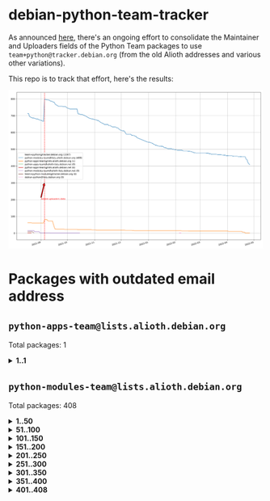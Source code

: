 # debian-python-team-tracker



As announced [here](https://lists.debian.org/debian-python/2021/08/msg00006.html), there's an ongoing effort to consolidate the Maintainer and Uploaders fields of the Python Team packages to use `team+python@tracker.debian.org` (from the old Alioth addresses and various other variations).



This repo is to track that effort, here's the results:



![Python team emails](images/python_team_emails.svg)


# Packages with outdated email address

## `python-apps-team@lists.alioth.debian.org`
Total packages: 1
<details>
<summary><b>1..1</b></summary>


| # | Package | Version |
| --- | --- | --- |
| 1 | [lightyears](https://tracker.debian.org/lightyears) | 1.4-2 |
</details>

## `python-modules-team@lists.alioth.debian.org`
Total packages: 408
<details>
<summary><b>1..50</b></summary>


| # | Package | Version |
| --- | --- | --- |
| 1 | [colorclass](https://tracker.debian.org/colorclass) | 2.2.0-2.2 |
| 2 | [cookiecutter](https://tracker.debian.org/cookiecutter) | 1.7.3-1 |
| 3 | [debiancontributors](https://tracker.debian.org/debiancontributors) | 0.7.8-2 |
| 4 | [devpi-common](https://tracker.debian.org/devpi-common) | 3.2.2-1.1 |
| 5 | [django-bitfield](https://tracker.debian.org/django-bitfield) | 1.9.6-2 |
| 6 | [django-hvad](https://tracker.debian.org/django-hvad) | 1.8.0-1.1 |
| 7 | [django-js-reverse](https://tracker.debian.org/django-js-reverse) | 0.7.3-1.1 |
| 8 | [django-nose](https://tracker.debian.org/django-nose) | 1.4.6-2.1 |
| 9 | [django-pipeline](https://tracker.debian.org/django-pipeline) | 1.6.14-3 |
| 10 | [dkimpy](https://tracker.debian.org/dkimpy) | 1.0.5-1 |
| 11 | [dnsdiag](https://tracker.debian.org/dnsdiag) | 2.0.2-1 |
| 12 | [dockerpty](https://tracker.debian.org/dockerpty) | 0.4.1-2 |
| 13 | [drf-generators](https://tracker.debian.org/drf-generators) | 0.5.0-1 |
| 14 | [elasticsearch-curator](https://tracker.debian.org/elasticsearch-curator) | 5.8.1-1 |
| 15 | [enzyme](https://tracker.debian.org/enzyme) | 0.4.1-2 |
| 16 | [exam](https://tracker.debian.org/exam) | 0.10.5-3 |
| 17 | [factory-boy](https://tracker.debian.org/factory-boy) | 2.11.1-3 |
| 18 | [faker](https://tracker.debian.org/faker) | 0.9.3-0.1 |
| 19 | [fakesleep](https://tracker.debian.org/fakesleep) | 0.1-2 |
| 20 | [fastchunking](https://tracker.debian.org/fastchunking) | 0.0.3-2 |
| 21 | [feedgenerator](https://tracker.debian.org/feedgenerator) | 1.9-2 |
| 22 | [flask-api](https://tracker.debian.org/flask-api) | 1.1+dfsg-1.1 |
| 23 | [flask-babelex](https://tracker.debian.org/flask-babelex) | 0.9.4-1 |
| 24 | [flask-bcrypt](https://tracker.debian.org/flask-bcrypt) | 0.7.1-2 |
| 25 | [flask-compress](https://tracker.debian.org/flask-compress) | 1.4.0-3 |
| 26 | [flask-gravatar](https://tracker.debian.org/flask-gravatar) | 0.4.2-2 |
| 27 | [flask-htmlmin](https://tracker.debian.org/flask-htmlmin) | 1.3.2-2 |
| 28 | [flask-ldapconn](https://tracker.debian.org/flask-ldapconn) | 0.7.2-1.1 |
| 29 | [flask-limiter](https://tracker.debian.org/flask-limiter) | 1.0.1-2 |
| 30 | [flask-mail](https://tracker.debian.org/flask-mail) | 0.9.1+dfsg1-1.1 |
| 31 | [flask-mongoengine](https://tracker.debian.org/flask-mongoengine) | 0.9.3-4 |
| 32 | [flask-multistatic](https://tracker.debian.org/flask-multistatic) | 1.0-2 |
| 33 | [flask-script](https://tracker.debian.org/flask-script) | 2.0.6-2 |
| 34 | [flask-silk](https://tracker.debian.org/flask-silk) | 0.2-18 |
| 35 | [flask-wtf](https://tracker.debian.org/flask-wtf) | 0.14.3-1 |
| 36 | [flufl.enum](https://tracker.debian.org/flufl.enum) | 4.1.1-3 |
| 37 | [flufl.i18n](https://tracker.debian.org/flufl.i18n) | 3.0.1-1 |
| 38 | [flufl.lock](https://tracker.debian.org/flufl.lock) | 5.0.1-1 |
| 39 | [flufl.password](https://tracker.debian.org/flufl.password) | 1.3-3 |
| 40 | [flufl.testing](https://tracker.debian.org/flufl.testing) | 0.7-2 |
| 41 | [gerritlib](https://tracker.debian.org/gerritlib) | 0.8.0-2 |
| 42 | [gmplot](https://tracker.debian.org/gmplot) | 1.2.0-2 |
| 43 | [gtextfsm](https://tracker.debian.org/gtextfsm) | 1.1.0-2 |
| 44 | [gtts](https://tracker.debian.org/gtts) | 2.0.3-1 |
| 45 | [gtts-token](https://tracker.debian.org/gtts-token) | 1.1.3-1 |
| 46 | [guzzle-sphinx-theme](https://tracker.debian.org/guzzle-sphinx-theme) | 0.7.11-5 |
| 47 | [hachoir](https://tracker.debian.org/hachoir) | 3.1.0+dfsg-3 |
| 48 | [haproxy-log-analysis](https://tracker.debian.org/haproxy-log-analysis) | 2.0~b0-2 |
| 49 | [heapdict](https://tracker.debian.org/heapdict) | 1.0.1-1 |
| 50 | [hiro](https://tracker.debian.org/hiro) | 0.5-2 |
</details>
<details>
<summary><b>51..100</b></summary>

| # | Package | Version |
| --- | --- | --- |
| 51 | [hypothesis-auto](https://tracker.debian.org/hypothesis-auto) | 1.1.4-2 |
| 52 | [importmagic](https://tracker.debian.org/importmagic) | 0.1.7-2 |
| 53 | [inflection](https://tracker.debian.org/inflection) | 0.3.1-2 |
| 54 | [json-tricks](https://tracker.debian.org/json-tricks) | 3.11.0-2 |
| 55 | [jsonhyperschema-codec](https://tracker.debian.org/jsonhyperschema-codec) | 1.0.3-2 |
| 56 | [jupyter-sphinx-theme](https://tracker.debian.org/jupyter-sphinx-theme) | 0.0.6+ds1-10 |
| 57 | [kitchen](https://tracker.debian.org/kitchen) | 1.2.6-2 |
| 58 | [kivy](https://tracker.debian.org/kivy) | 1.11.0-2 |
| 59 | [lazr.delegates](https://tracker.debian.org/lazr.delegates) | 2.0.3-2 |
| 60 | [lazr.smtptest](https://tracker.debian.org/lazr.smtptest) | 2.0.3-2 |
| 61 | [libthumbor](https://tracker.debian.org/libthumbor) | 1.3.3-2 |
| 62 | [logilab-constraint](https://tracker.debian.org/logilab-constraint) | 0.6.0-2 |
| 63 | [mako](https://tracker.debian.org/mako) | 1.1.3+ds1-2 |
| 64 | [manuel](https://tracker.debian.org/manuel) | 1.10.1-2 |
| 65 | [mercurial-extension-utils](https://tracker.debian.org/mercurial-extension-utils) | 1.5.1-3 |
| 66 | [mercurial-keyring](https://tracker.debian.org/mercurial-keyring) | 1.3.1-3 |
| 67 | [milksnake](https://tracker.debian.org/milksnake) | 0.1.5-1 |
| 68 | [mimerender](https://tracker.debian.org/mimerender) | 0.6.0-2 |
| 69 | [mmllib](https://tracker.debian.org/mmllib) | 0.3.0.post1-2 |
| 70 | [mockldap](https://tracker.debian.org/mockldap) | 0.3.0-4 |
| 71 | [modernize](https://tracker.debian.org/modernize) | 0.7-2 |
| 72 | [moksha.common](https://tracker.debian.org/moksha.common) | 1.2.5-4 |
| 73 | [mrtparse](https://tracker.debian.org/mrtparse) | 1.6-2 |
| 74 | [musicbrainzngs](https://tracker.debian.org/musicbrainzngs) | 0.7.1-2 |
| 75 | [mutagen](https://tracker.debian.org/mutagen) | 1.45.1-2 |
| 76 | [mwic](https://tracker.debian.org/mwic) | 0.7.8-1 |
| 77 | [mysql-connector-python](https://tracker.debian.org/mysql-connector-python) | 8.0.15-2 |
| 78 | [nb2plots](https://tracker.debian.org/nb2plots) | 0.6-2 |
| 79 | [netmiko](https://tracker.debian.org/netmiko) | 2.4.2-1 |
| 80 | [networkx](https://tracker.debian.org/networkx) | 2.5+ds-2 |
| 81 | [nose2](https://tracker.debian.org/nose2) | 0.9.2-1 |
| 82 | [ntplib](https://tracker.debian.org/ntplib) | 0.3.3-2 |
| 83 | [numpy-stl](https://tracker.debian.org/numpy-stl) | 2.9.0-1 |
| 84 | [obsub](https://tracker.debian.org/obsub) | 0.2-4 |
| 85 | [okasha](https://tracker.debian.org/okasha) | 0.2.4-4 |
| 86 | [overpass](https://tracker.debian.org/overpass) | 0.7-1 |
| 87 | [pastescript](https://tracker.debian.org/pastescript) | 2.0.2-4 |
| 88 | [pep8](https://tracker.debian.org/pep8) | 1.7.1-9 |
| 89 | [pep8-naming](https://tracker.debian.org/pep8-naming) | 0.10.0-1 |
| 90 | [pg8000](https://tracker.debian.org/pg8000) | 1.10.6-2 |
| 91 | [pidcat](https://tracker.debian.org/pidcat) | 2.1.0-4 |
| 92 | [plastex](https://tracker.debian.org/plastex) | 2.1-2 |
| 93 | [portio](https://tracker.debian.org/portio) | 0.5-4 |
| 94 | [power](https://tracker.debian.org/power) | 1.4+dfsg-4 |
| 95 | [pprintpp](https://tracker.debian.org/pprintpp) | 0.4.0-2 |
| 96 | [preggy](https://tracker.debian.org/preggy) | 1.4.4-1 |
| 97 | [ptable](https://tracker.debian.org/ptable) | 0.9.2-2 |
| 98 | [py-radix](https://tracker.debian.org/py-radix) | 0.10.0-3 |
| 99 | [py3dns](https://tracker.debian.org/py3dns) | 3.2.1-1 |
| 100 | [pyasn1](https://tracker.debian.org/pyasn1) | 0.4.8-1 |
</details>
<details>
<summary><b>101..150</b></summary>

| # | Package | Version |
| --- | --- | --- |
| 101 | [pybindgen](https://tracker.debian.org/pybindgen) | 0.20.0+dfsg1-2 |
| 102 | [pycallgraph](https://tracker.debian.org/pycallgraph) | 1.1.3-1.2 |
| 103 | [pycxx](https://tracker.debian.org/pycxx) | 7.1.4-0.2 |
| 104 | [pydbus](https://tracker.debian.org/pydbus) | 0.6.0-4 |
| 105 | [pydenticon](https://tracker.debian.org/pydenticon) | 0.3.1-2 |
| 106 | [pydispatcher](https://tracker.debian.org/pydispatcher) | 2.0.5-2 |
| 107 | [pydle](https://tracker.debian.org/pydle) | 0.9.4-2 |
| 108 | [pyfg](https://tracker.debian.org/pyfg) | 0.50-2 |
| 109 | [pyfiglet](https://tracker.debian.org/pyfiglet) | 0.8.0+dfsg-1 |
| 110 | [pyfribidi](https://tracker.debian.org/pyfribidi) | 0.12.0+repack-7 |
| 111 | [pygeoif](https://tracker.debian.org/pygeoif) | 0.7-2 |
| 112 | [pygtail](https://tracker.debian.org/pygtail) | 0.6.1-2 |
| 113 | [pygtkspellcheck](https://tracker.debian.org/pygtkspellcheck) | 4.0.5-2 |
| 114 | [pyinotify](https://tracker.debian.org/pyinotify) | 0.9.6-1.3 |
| 115 | [pyiosxr](https://tracker.debian.org/pyiosxr) | 0.52-1.1 |
| 116 | [pyjavaproperties](https://tracker.debian.org/pyjavaproperties) | 0.7-2 |
| 117 | [pyjokes](https://tracker.debian.org/pyjokes) | 0.5.0-3 |
| 118 | [pykcs11](https://tracker.debian.org/pykcs11) | 1.5.10-1 |
| 119 | [pylama](https://tracker.debian.org/pylama) | 7.4.3-3 |
| 120 | [pylibmc](https://tracker.debian.org/pylibmc) | 1.5.2-3 |
| 121 | [pylint-celery](https://tracker.debian.org/pylint-celery) | 0.3-5 |
| 122 | [pylint-common](https://tracker.debian.org/pylint-common) | 0.2.5-4 |
| 123 | [pylint-django](https://tracker.debian.org/pylint-django) | 2.0.13-1 |
| 124 | [pylint-flask](https://tracker.debian.org/pylint-flask) | 0.5-4 |
| 125 | [pymacs](https://tracker.debian.org/pymacs) | 0.25-3 |
| 126 | [pymodbus](https://tracker.debian.org/pymodbus) | 2.1.0+dfsg-2 |
| 127 | [pynag](https://tracker.debian.org/pynag) | 1.1.2+dfsg-2 |
| 128 | [pynliner](https://tracker.debian.org/pynliner) | 0.8.0-2 |
| 129 | [pyopengl](https://tracker.debian.org/pyopengl) | 3.1.5+dfsg-1 |
| 130 | [pyprind](https://tracker.debian.org/pyprind) | 2.11.2-2 |
| 131 | [pyquery](https://tracker.debian.org/pyquery) | 1.2.9-4 |
| 132 | [pyrad](https://tracker.debian.org/pyrad) | 2.1-2 |
| 133 | [pysimplesoap](https://tracker.debian.org/pysimplesoap) | 1.16.2-3 |
| 134 | [pysmi](https://tracker.debian.org/pysmi) | 0.3.2-2 |
| 135 | [pysodium](https://tracker.debian.org/pysodium) | 0.7.0-2 |
| 136 | [pyspf](https://tracker.debian.org/pyspf) | 2.0.14-2 |
| 137 | [pysrt](https://tracker.debian.org/pysrt) | 1.0.1-2 |
| 138 | [pyssim](https://tracker.debian.org/pyssim) | 0.2-2 |
| 139 | [pytaglib](https://tracker.debian.org/pytaglib) | 0.3.6+dfsg-2 |
| 140 | [pytds](https://tracker.debian.org/pytds) | 1.10.0-1 |
| 141 | [pytest-bdd](https://tracker.debian.org/pytest-bdd) | 3.2.1-1 |
| 142 | [pytest-cookies](https://tracker.debian.org/pytest-cookies) | 0.4.0-1 |
| 143 | [pytest-django](https://tracker.debian.org/pytest-django) | 3.5.1-1 |
| 144 | [pytest-expect](https://tracker.debian.org/pytest-expect) | 1.1.0-2 |
| 145 | [pytest-httpbin](https://tracker.debian.org/pytest-httpbin) | 1.0.0-2 |
| 146 | [pytest-runner](https://tracker.debian.org/pytest-runner) | 2.11.1-1.2 |
| 147 | [pytest-sugar](https://tracker.debian.org/pytest-sugar) | 0.9.4-1 |
| 148 | [pytest-tornado](https://tracker.debian.org/pytest-tornado) | 0.8.1-1 |
| 149 | [pytest-vcr](https://tracker.debian.org/pytest-vcr) | 1.0.2-2 |
| 150 | [python-activipy](https://tracker.debian.org/python-activipy) | 0.1-7 |
</details>
<details>
<summary><b>151..200</b></summary>

| # | Package | Version |
| --- | --- | --- |
| 151 | [python-adal](https://tracker.debian.org/python-adal) | 1.2.2-1 |
| 152 | [python-aiohttp-session](https://tracker.debian.org/python-aiohttp-session) | 2.9.0-2 |
| 153 | [python-aioinflux](https://tracker.debian.org/python-aioinflux) | 0.9.0-2 |
| 154 | [python-aiomeasures](https://tracker.debian.org/python-aiomeasures) | 0.5.14-3 |
| 155 | [python-amqplib](https://tracker.debian.org/python-amqplib) | 1.0.2-2 |
| 156 | [python-aptly](https://tracker.debian.org/python-aptly) | 0.12.10-2 |
| 157 | [python-args](https://tracker.debian.org/python-args) | 0.1.0-3 |
| 158 | [python-arpy](https://tracker.debian.org/python-arpy) | 1.1.1-4 |
| 159 | [python-astor](https://tracker.debian.org/python-astor) | 0.8.1-1 |
| 160 | [python-base58](https://tracker.debian.org/python-base58) | 1.0.3-1.1 |
| 161 | [python-bcdoc](https://tracker.debian.org/python-bcdoc) | 0.16.0-2 |
| 162 | [python-bitbucket-api](https://tracker.debian.org/python-bitbucket-api) | 0.5.0-3 |
| 163 | [python-box](https://tracker.debian.org/python-box) | 3.4.6-2 |
| 164 | [python-btrees](https://tracker.debian.org/python-btrees) | 4.3.1-2 |
| 165 | [python-cerberus](https://tracker.debian.org/python-cerberus) | 1.3.2-1 |
| 166 | [python-click-log](https://tracker.debian.org/python-click-log) | 0.2.1-2 |
| 167 | [python-clint](https://tracker.debian.org/python-clint) | 0.5.1-3 |
| 168 | [python-cluster](https://tracker.debian.org/python-cluster) | 1.3.3-3 |
| 169 | [python-coloredlogs](https://tracker.debian.org/python-coloredlogs) | 7.3-2 |
| 170 | [python-colour](https://tracker.debian.org/python-colour) | 0.1.5-2 |
| 171 | [python-consul](https://tracker.debian.org/python-consul) | 0.7.1-1.1 |
| 172 | [python-cookies](https://tracker.debian.org/python-cookies) | 2.2.1-3 |
| 173 | [python-cpuinfo](https://tracker.debian.org/python-cpuinfo) | 5.0.0-2 |
| 174 | [python-crcmod](https://tracker.debian.org/python-crcmod) | 1.7+dfsg-2 |
| 175 | [python-cs](https://tracker.debian.org/python-cs) | 2.7.1-1 |
| 176 | [python-dbfread](https://tracker.debian.org/python-dbfread) | 2.0.7-3 |
| 177 | [python-decorator](https://tracker.debian.org/python-decorator) | 4.4.2-2 |
| 178 | [python-demjson](https://tracker.debian.org/python-demjson) | 2.2.4-5 |
| 179 | [python-diaspy](https://tracker.debian.org/python-diaspy) | 0.6.0-2 |
| 180 | [python-dictobj](https://tracker.debian.org/python-dictobj) | 0.4-4 |
| 181 | [python-distutils-extra](https://tracker.debian.org/python-distutils-extra) | 2.45 |
| 182 | [python-django-casclient](https://tracker.debian.org/python-django-casclient) | 1.5.3-1 |
| 183 | [python-django-etcd-settings](https://tracker.debian.org/python-django-etcd-settings) | 0.1.13+dfsg-3 |
| 184 | [python-django-gravatar2](https://tracker.debian.org/python-django-gravatar2) | 1.4.4-2 |
| 185 | [python-django-jsonfield](https://tracker.debian.org/python-django-jsonfield) | 1.4.0-2 |
| 186 | [python-django-push-notifications](https://tracker.debian.org/python-django-push-notifications) | 1.4.1-1 |
| 187 | [python-django-simple-history](https://tracker.debian.org/python-django-simple-history) | 2.7.0-1.1 |
| 188 | [python-easywebdav](https://tracker.debian.org/python-easywebdav) | 1.2.0-8 |
| 189 | [python-envparse](https://tracker.debian.org/python-envparse) | 0.2.0-2 |
| 190 | [python-envs](https://tracker.debian.org/python-envs) | 1.2.6-1.1 |
| 191 | [python-epc](https://tracker.debian.org/python-epc) | 0.0.5-3 |
| 192 | [python-etcd](https://tracker.debian.org/python-etcd) | 0.4.5-2 |
| 193 | [python-ethtool](https://tracker.debian.org/python-ethtool) | 0.14-3 |
| 194 | [python-ewmh](https://tracker.debian.org/python-ewmh) | 0.1.6-2 |
| 195 | [python-exotel](https://tracker.debian.org/python-exotel) | 0.1.5-2 |
| 196 | [python-feather-format](https://tracker.debian.org/python-feather-format) | 0.3.1+dfsg1-4 |
| 197 | [python-flaky](https://tracker.debian.org/python-flaky) | 3.7.0-1 |
| 198 | [python-genty](https://tracker.debian.org/python-genty) | 1.3.2-1 |
| 199 | [python-geoip2](https://tracker.debian.org/python-geoip2) | 2.9.0+dfsg1-2 |
| 200 | [python-gflags](https://tracker.debian.org/python-gflags) | 1.5.1-7 |
</details>
<details>
<summary><b>201..250</b></summary>

| # | Package | Version |
| --- | --- | --- |
| 201 | [python-glob2](https://tracker.debian.org/python-glob2) | 0.5-3 |
| 202 | [python-hashids](https://tracker.debian.org/python-hashids) | 1.3.1-1 |
| 203 | [python-hidapi](https://tracker.debian.org/python-hidapi) | 0.9.0.post3-2 |
| 204 | [python-hiredis](https://tracker.debian.org/python-hiredis) | 1.0.1-1 |
| 205 | [python-hpilo](https://tracker.debian.org/python-hpilo) | 4.3-3 |
| 206 | [python-html2text](https://tracker.debian.org/python-html2text) | 2020.1.16-1 |
| 207 | [python-http-parser](https://tracker.debian.org/python-http-parser) | 0.9.0-1 |
| 208 | [python-httptools](https://tracker.debian.org/python-httptools) | 0.1.1-1 |
| 209 | [python-icalendar](https://tracker.debian.org/python-icalendar) | 4.0.3-4 |
| 210 | [python-iniparse](https://tracker.debian.org/python-iniparse) | 0.4-3 |
| 211 | [python-ipaddress](https://tracker.debian.org/python-ipaddress) | 1.0.23-1 |
| 212 | [python-ipfix](https://tracker.debian.org/python-ipfix) | 0.9.7-2 |
| 213 | [python-irodsclient](https://tracker.debian.org/python-irodsclient) | 0.8.1-2 |
| 214 | [python-isc-dhcp-leases](https://tracker.debian.org/python-isc-dhcp-leases) | 0.9.1-2 |
| 215 | [python-isoweek](https://tracker.debian.org/python-isoweek) | 1.3.3-3 |
| 216 | [python-jsonrpc](https://tracker.debian.org/python-jsonrpc) | 1.13.0-1 |
| 217 | [python-junit-xml](https://tracker.debian.org/python-junit-xml) | 1.9-1 |
| 218 | [python-kanboard](https://tracker.debian.org/python-kanboard) | 1.0.1-1.1 |
| 219 | [python-langdetect](https://tracker.debian.org/python-langdetect) | 1.0.7-4 |
| 220 | [python-ldap](https://tracker.debian.org/python-ldap) | 3.2.0-4 |
| 221 | [python-ldapdomaindump](https://tracker.debian.org/python-ldapdomaindump) | 0.9.3-1 |
| 222 | [python-libguess](https://tracker.debian.org/python-libguess) | 1.1-4 |
| 223 | [python-mailer](https://tracker.debian.org/python-mailer) | 0.8.1-4 |
| 224 | [python-mastodon](https://tracker.debian.org/python-mastodon) | 1.5.1-1 |
| 225 | [python-mccabe](https://tracker.debian.org/python-mccabe) | 0.6.1-3 |
| 226 | [python-measurement](https://tracker.debian.org/python-measurement) | 2.0.1-2 |
| 227 | [python-meld3](https://tracker.debian.org/python-meld3) | 1.0.2-3 |
| 228 | [python-mnemonic](https://tracker.debian.org/python-mnemonic) | 0.19-1 |
| 229 | [python-model-mommy](https://tracker.debian.org/python-model-mommy) | 1.6.0-2 |
| 230 | [python-morris](https://tracker.debian.org/python-morris) | 1.2-2 |
| 231 | [python-mpegdash](https://tracker.debian.org/python-mpegdash) | 0.2.0-1 |
| 232 | [python-multidict](https://tracker.debian.org/python-multidict) | 5.1.0-1 |
| 233 | [python-nine](https://tracker.debian.org/python-nine) | 1.1.0-1 |
| 234 | [python-noise](https://tracker.debian.org/python-noise) | 1.2.3-3 |
| 235 | [python-notify2](https://tracker.debian.org/python-notify2) | 0.3-4 |
| 236 | [python-ntlm-auth](https://tracker.debian.org/python-ntlm-auth) | 1.4.0-1 |
| 237 | [python-offtrac](https://tracker.debian.org/python-offtrac) | 0.1.0-2.1 |
| 238 | [python-openid-cla](https://tracker.debian.org/python-openid-cla) | 1.2-2 |
| 239 | [python-openid-teams](https://tracker.debian.org/python-openid-teams) | 1.2-2 |
| 240 | [python-openidc-client](https://tracker.debian.org/python-openidc-client) | 0.6.0-1.1 |
| 241 | [python-opentimestamps](https://tracker.debian.org/python-opentimestamps) | 0.4.1-1 |
| 242 | [python-padme](https://tracker.debian.org/python-padme) | 1.1.1-3 |
| 243 | [python-path-and-address](https://tracker.debian.org/python-path-and-address) | 2.0.1-2 |
| 244 | [python-pathtools](https://tracker.debian.org/python-pathtools) | 0.1.2-4 |
| 245 | [python-paypal](https://tracker.debian.org/python-paypal) | 1.2.5-3 |
| 246 | [python-peakutils](https://tracker.debian.org/python-peakutils) | 1.3.3+ds-2 |
| 247 | [python-pem](https://tracker.debian.org/python-pem) | 19.1.0-1 |
| 248 | [python-persistent](https://tracker.debian.org/python-persistent) | 4.6.4-0.2 |
| 249 | [python-pex](https://tracker.debian.org/python-pex) | 1.1.14-3.1 |
| 250 | [python-pgpdump](https://tracker.debian.org/python-pgpdump) | 1.5-2 |
</details>
<details>
<summary><b>251..300</b></summary>

| # | Package | Version |
| --- | --- | --- |
| 251 | [python-pgspecial](https://tracker.debian.org/python-pgspecial) | 1.11.10+dfsg1-1 |
| 252 | [python-phonenumbers](https://tracker.debian.org/python-phonenumbers) | 8.12.1-1 |
| 253 | [python-picklable-itertools](https://tracker.debian.org/python-picklable-itertools) | 0.1.1-3 |
| 254 | [python-plaster](https://tracker.debian.org/python-plaster) | 1.0-2 |
| 255 | [python-plaster-pastedeploy](https://tracker.debian.org/python-plaster-pastedeploy) | 0.5-3 |
| 256 | [python-prctl](https://tracker.debian.org/python-prctl) | 1.7-2 |
| 257 | [python-preshed](https://tracker.debian.org/python-preshed) | 3.0.2-1 |
| 258 | [python-pretend](https://tracker.debian.org/python-pretend) | 1.0.9-1 |
| 259 | [python-prettylog](https://tracker.debian.org/python-prettylog) | 0.1.0-2 |
| 260 | [python-priority](https://tracker.debian.org/python-priority) | 1.3.0-3 |
| 261 | [python-progressbar](https://tracker.debian.org/python-progressbar) | 2.5-2 |
| 262 | [python-pskc](https://tracker.debian.org/python-pskc) | 1.1-3 |
| 263 | [python-py-zipkin](https://tracker.debian.org/python-py-zipkin) | 0.15.0-1.1 |
| 264 | [python-pyftpdlib](https://tracker.debian.org/python-pyftpdlib) | 1.5.4-2 |
| 265 | [python-pygerrit2](https://tracker.debian.org/python-pygerrit2) | 2.0.4-2 |
| 266 | [python-pypump](https://tracker.debian.org/python-pypump) | 0.7-3 |
| 267 | [python-pysnmp4-apps](https://tracker.debian.org/python-pysnmp4-apps) | 0.3.2-2.2 |
| 268 | [python-pysnmp4-mibs](https://tracker.debian.org/python-pysnmp4-mibs) | 0.1.3-3 |
| 269 | [python-pytest-benchmark](https://tracker.debian.org/python-pytest-benchmark) | 3.2.2-2 |
| 270 | [python-pyvmomi](https://tracker.debian.org/python-pyvmomi) | 6.7.1-3 |
| 271 | [python-rarfile](https://tracker.debian.org/python-rarfile) | 3.1-1 |
| 272 | [python-ratelimiter](https://tracker.debian.org/python-ratelimiter) | 1.2.0.post0-1 |
| 273 | [python-redisearch-py](https://tracker.debian.org/python-redisearch-py) | 1.0.0-1 |
| 274 | [python-releases](https://tracker.debian.org/python-releases) | 1.6.3-1 |
| 275 | [python-repoze.lru](https://tracker.debian.org/python-repoze.lru) | 0.7-2 |
| 276 | [python-repoze.sphinx.autointerface](https://tracker.debian.org/python-repoze.sphinx.autointerface) | 0.8-0.2 |
| 277 | [python-repoze.tm2](https://tracker.debian.org/python-repoze.tm2) | 2.0-2 |
| 278 | [python-requests-ntlm](https://tracker.debian.org/python-requests-ntlm) | 1.1.0-1.1 |
| 279 | [python-requirements-detector](https://tracker.debian.org/python-requirements-detector) | 0.6-2 |
| 280 | [python-restless](https://tracker.debian.org/python-restless) | 2.1.1-2 |
| 281 | [python-rpaths](https://tracker.debian.org/python-rpaths) | 0.13-1.1 |
| 282 | [python-rply](https://tracker.debian.org/python-rply) | 0.7.7-2 |
| 283 | [python-schedutils](https://tracker.debian.org/python-schedutils) | 0.6-2.1 |
| 284 | [python-schema](https://tracker.debian.org/python-schema) | 0.6.7-3 |
| 285 | [python-schroot](https://tracker.debian.org/python-schroot) | 0.4-4 |
| 286 | [python-scp](https://tracker.debian.org/python-scp) | 0.13.0-2 |
| 287 | [python-scripttest](https://tracker.debian.org/python-scripttest) | 1.3-3 |
| 288 | [python-scruffy](https://tracker.debian.org/python-scruffy) | 0.3.3-2 |
| 289 | [python-sdnotify](https://tracker.debian.org/python-sdnotify) | 0.3.1-2 |
| 290 | [python-serverfiles](https://tracker.debian.org/python-serverfiles) | 0.3.0-1 |
| 291 | [python-service-identity](https://tracker.debian.org/python-service-identity) | 18.1.0-6 |
| 292 | [python-sexpdata](https://tracker.debian.org/python-sexpdata) | 0.0.3-2 |
| 293 | [python-shade](https://tracker.debian.org/python-shade) | 1.30.0-3 |
| 294 | [python-shellescape](https://tracker.debian.org/python-shellescape) | 3.4.1-4 |
| 295 | [python-simpy](https://tracker.debian.org/python-simpy) | 2.3.1+dfsg-2 |
| 296 | [python-simpy3](https://tracker.debian.org/python-simpy3) | 3.0.11-2 |
| 297 | [python-slimmer](https://tracker.debian.org/python-slimmer) | 0.1.30-8 |
| 298 | [python-slugify](https://tracker.debian.org/python-slugify) | 4.0.0-1 |
| 299 | [python-smstrade](https://tracker.debian.org/python-smstrade) | 0.2.4-6 |
| 300 | [python-socketpool](https://tracker.debian.org/python-socketpool) | 0.5.3-5 |
</details>
<details>
<summary><b>301..350</b></summary>

| # | Package | Version |
| --- | --- | --- |
| 301 | [python-sphinx-issues](https://tracker.debian.org/python-sphinx-issues) | 1.2.0-2 |
| 302 | [python-spur](https://tracker.debian.org/python-spur) | 0.3.21-1 |
| 303 | [python-statsd](https://tracker.debian.org/python-statsd) | 3.3.0-2 |
| 304 | [python-stopit](https://tracker.debian.org/python-stopit) | 1.1.2-1 |
| 305 | [python-structlog](https://tracker.debian.org/python-structlog) | 20.1.0-1 |
| 306 | [python-sunlight](https://tracker.debian.org/python-sunlight) | 1.1.5-3 |
| 307 | [python-suntime](https://tracker.debian.org/python-suntime) | 1.2.5-2 |
| 308 | [python-tempita](https://tracker.debian.org/python-tempita) | 0.5.2-6 |
| 309 | [python-test-server](https://tracker.debian.org/python-test-server) | 0.0.27-2 |
| 310 | [python-testing.common.database](https://tracker.debian.org/python-testing.common.database) | 2.0.0-2 |
| 311 | [python-testing.mysqld](https://tracker.debian.org/python-testing.mysqld) | 1.4.0-4 |
| 312 | [python-testing.postgresql](https://tracker.debian.org/python-testing.postgresql) | 1.3.0-2 |
| 313 | [python-thriftpy](https://tracker.debian.org/python-thriftpy) | 0.3.9+ds1-1 |
| 314 | [python-tinycss](https://tracker.debian.org/python-tinycss) | 0.4-3 |
| 315 | [python-tktreectrl](https://tracker.debian.org/python-tktreectrl) | 2.0.2-3 |
| 316 | [python-translationstring](https://tracker.debian.org/python-translationstring) | 1.4-1 |
| 317 | [python-twitter](https://tracker.debian.org/python-twitter) | 3.3-2 |
| 318 | [python-typeguard](https://tracker.debian.org/python-typeguard) | 2.2.2-1.1 |
| 319 | [python-udatetime](https://tracker.debian.org/python-udatetime) | 0.0.16-4 |
| 320 | [python-unicodecsv](https://tracker.debian.org/python-unicodecsv) | 0.14.1-2 |
| 321 | [python-urlobject](https://tracker.debian.org/python-urlobject) | 2.4.3-3 |
| 322 | [python-urwidtrees](https://tracker.debian.org/python-urwidtrees) | 1.0.3.dev0-1 |
| 323 | [python-utils](https://tracker.debian.org/python-utils) | 2.3.0-2 |
| 324 | [python-vagrant](https://tracker.debian.org/python-vagrant) | 0.5.15-3 |
| 325 | [python-venusian](https://tracker.debian.org/python-venusian) | 3.0.0-1 |
| 326 | [python-vobject](https://tracker.debian.org/python-vobject) | 0.9.6.1-0.2 |
| 327 | [python-webob](https://tracker.debian.org/python-webob) | 1:1.8.6-1.1 |
| 328 | [python-wget](https://tracker.debian.org/python-wget) | 3.2-3 |
| 329 | [python-wheezy.template](https://tracker.debian.org/python-wheezy.template) | 0.1.167-2 |
| 330 | [python-whoosh](https://tracker.debian.org/python-whoosh) | 2.7.4+git6-g9134ad92-5 |
| 331 | [python-wither](https://tracker.debian.org/python-wither) | 1.1-2 |
| 332 | [python-wsgilog](https://tracker.debian.org/python-wsgilog) | 0.3.1-3 |
| 333 | [python-yaswfp](https://tracker.debian.org/python-yaswfp) | 0.9.3-1.1 |
| 334 | [python-zc.customdoctests](https://tracker.debian.org/python-zc.customdoctests) | 1.0.1-2 |
| 335 | [python-zipp](https://tracker.debian.org/python-zipp) | 1.0.0-3 |
| 336 | [python-zxcvbn](https://tracker.debian.org/python-zxcvbn) | 4.4.28-2 |
| 337 | [python3-proselint](https://tracker.debian.org/python3-proselint) | 0.10.2-2 |
| 338 | [pythondialog](https://tracker.debian.org/pythondialog) | 3.5.1-1 |
| 339 | [pytoml](https://tracker.debian.org/pytoml) | 0.1.21-1 |
| 340 | [pyuca](https://tracker.debian.org/pyuca) | 1.2-2 |
| 341 | [pyutilib](https://tracker.debian.org/pyutilib) | 5.8.0-1 |
| 342 | [pywavelets](https://tracker.debian.org/pywavelets) | 1.1.1-1 |
| 343 | [pywinrm](https://tracker.debian.org/pywinrm) | 0.3.0-2 |
| 344 | [quark-sphinx-theme](https://tracker.debian.org/quark-sphinx-theme) | 0.5.1-2 |
| 345 | [recommonmark](https://tracker.debian.org/recommonmark) | 0.6.0+ds-1 |
| 346 | [redis-py-cluster](https://tracker.debian.org/redis-py-cluster) | 2.0.0-1 |
| 347 | [reparser](https://tracker.debian.org/reparser) | 1.4.3-1 |
| 348 | [requests-aws](https://tracker.debian.org/requests-aws) | 0.1.5-2 |
| 349 | [ripe-atlas-cousteau](https://tracker.debian.org/ripe-atlas-cousteau) | 1.4.2-3 |
| 350 | [ripe-atlas-sagan](https://tracker.debian.org/ripe-atlas-sagan) | 1.2.2-2 |
</details>
<details>
<summary><b>351..400</b></summary>

| # | Package | Version |
| --- | --- | --- |
| 351 | [robot-detection](https://tracker.debian.org/robot-detection) | 0.4.0-2 |
| 352 | [routes](https://tracker.debian.org/routes) | 2.5.1-1 |
| 353 | [sgmllib3k](https://tracker.debian.org/sgmllib3k) | 1.0.0-3 |
| 354 | [simplegeneric](https://tracker.debian.org/simplegeneric) | 0.8.1-3 |
| 355 | [singledispatch](https://tracker.debian.org/singledispatch) | 3.4.0.3-3 |
| 356 | [sireader](https://tracker.debian.org/sireader) | 1.1.1-2 |
| 357 | [sleekxmpp](https://tracker.debian.org/sleekxmpp) | 1.3.3-6 |
| 358 | [slimit](https://tracker.debian.org/slimit) | 0.8.1-4 |
| 359 | [smartypants](https://tracker.debian.org/smartypants) | 2.0.0-2 |
| 360 | [sortedcontainers](https://tracker.debian.org/sortedcontainers) | 2.1.0-2 |
| 361 | [speaklater](https://tracker.debian.org/speaklater) | 1.3-5 |
| 362 | [sphinx](https://tracker.debian.org/sphinx) | 1.8.5-2 |
| 363 | [sphinx](https://tracker.debian.org/sphinx) | 1.8.5-3 |
| 364 | [sphinx](https://tracker.debian.org/sphinx) | 1.8.5-4 |
| 365 | [sphinx](https://tracker.debian.org/sphinx) | 1.8.5-5 |
| 366 | [sphinx](https://tracker.debian.org/sphinx) | 2.4.3-2 |
| 367 | [sphinx](https://tracker.debian.org/sphinx) | 2.4.3-4 |
| 368 | [sphinx-autorun](https://tracker.debian.org/sphinx-autorun) | 1.1.0-3.1 |
| 369 | [sphinx-celery](https://tracker.debian.org/sphinx-celery) | 2.0.0-1 |
| 370 | [sphinx-intl](https://tracker.debian.org/sphinx-intl) | 2.0.1-2 |
| 371 | [sphinxcontrib-devhelp](https://tracker.debian.org/sphinxcontrib-devhelp) | 1.0.2-2 |
| 372 | [sphinxcontrib-doxylink](https://tracker.debian.org/sphinxcontrib-doxylink) | 1.5-1 |
| 373 | [sphinxcontrib-log-cabinet](https://tracker.debian.org/sphinxcontrib-log-cabinet) | 1.0.1-2 |
| 374 | [sphinxcontrib-qthelp](https://tracker.debian.org/sphinxcontrib-qthelp) | 1.0.3-2 |
| 375 | [sphinxcontrib-rubydomain](https://tracker.debian.org/sphinxcontrib-rubydomain) | 0.1~dev-20100804-2 |
| 376 | [sphinxcontrib-websupport](https://tracker.debian.org/sphinxcontrib-websupport) | 1.2.4-1 |
| 377 | [sphinxtesters](https://tracker.debian.org/sphinxtesters) | 0.2.3-1 |
| 378 | [sshpubkeys](https://tracker.debian.org/sshpubkeys) | 3.1.0-2.1 |
| 379 | [sshtunnel](https://tracker.debian.org/sshtunnel) | 0.1.4-2 |
| 380 | [stardicter](https://tracker.debian.org/stardicter) | 1.2-1 |
| 381 | [straight.plugin](https://tracker.debian.org/straight.plugin) | 1.4.1-3 |
| 382 | [stsci.distutils](https://tracker.debian.org/stsci.distutils) | 0.3.7-5 |
| 383 | [tagpy](https://tracker.debian.org/tagpy) | 2013.1-7 |
| 384 | [terminaltables](https://tracker.debian.org/terminaltables) | 3.1.0-3 |
| 385 | [texext](https://tracker.debian.org/texext) | 0.6.6-2 |
| 386 | [tinydb](https://tracker.debian.org/tinydb) | 3.15.2-2 |
| 387 | [translation-finder](https://tracker.debian.org/translation-finder) | 1.0-1 |
| 388 | [transmissionrpc](https://tracker.debian.org/transmissionrpc) | 0.11-4 |
| 389 | [txws](https://tracker.debian.org/txws) | 0.9.1-4 |
| 390 | [txzmq](https://tracker.debian.org/txzmq) | 0.8.0-2 |
| 391 | [typogrify](https://tracker.debian.org/typogrify) | 1:2.0.7-2 |
| 392 | [u-msgpack-python](https://tracker.debian.org/u-msgpack-python) | 2.3.0-2 |
| 393 | [vim-autopep8](https://tracker.debian.org/vim-autopep8) | 1.2.0-2 |
| 394 | [vsts-cd-manager](https://tracker.debian.org/vsts-cd-manager) | 1.0.2-3 |
| 395 | [wchartype](https://tracker.debian.org/wchartype) | 0.1-2 |
| 396 | [webpy](https://tracker.debian.org/webpy) | 1:0.61-1 |
| 397 | [whichcraft](https://tracker.debian.org/whichcraft) | 0.4.1-2 |
| 398 | [wikitrans](https://tracker.debian.org/wikitrans) | 1.3-1 |
| 399 | [willow](https://tracker.debian.org/willow) | 1.4-1 |
| 400 | [wlc](https://tracker.debian.org/wlc) | 1.2-1 |
</details>
<details>
<summary><b>401..408</b></summary>

| # | Package | Version |
| --- | --- | --- |
| 401 | [wokkel](https://tracker.debian.org/wokkel) | 18.0.0-3.1 |
| 402 | [wsgiproxy2](https://tracker.debian.org/wsgiproxy2) | 0.4.5-1.1 |
| 403 | [wtf-peewee](https://tracker.debian.org/wtf-peewee) | 3.0.0+dfsg-2 |
| 404 | [wtforms](https://tracker.debian.org/wtforms) | 2.2.1-2 |
| 405 | [xlwt](https://tracker.debian.org/xlwt) | 1.3.0-3 |
| 406 | [zc.lockfile](https://tracker.debian.org/zc.lockfile) | 2.0-1 |
| 407 | [zict](https://tracker.debian.org/zict) | 2.0.0-1 |
| 408 | [zope.deprecation](https://tracker.debian.org/zope.deprecation) | 4.4.0-4 |
</details>
